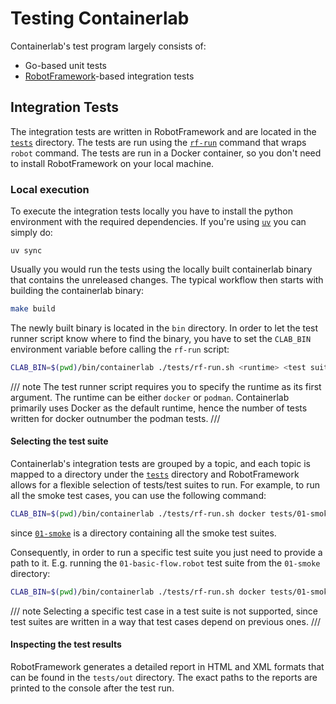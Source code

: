 # Testing Containerlab

Containerlab's test program largely consists of:

- Go-based unit tests
- [RobotFramework](https://robotframework.org/)-based integration tests

## Integration Tests

The integration tests are written in RobotFramework and are located in the [`tests`][tests-dir] directory. The tests are run using the [`rf-run`][rf-run] command that wraps `robot` command. The tests are run in a Docker container, so you don't need to install RobotFramework on your local machine.

### Local execution

To execute the integration tests locally you have to install the python environment with the required dependencies. If you're using [`uv`](https://docs.astral.sh/uv/) you can simply do:

```
uv sync
```

Usually you would run the tests using the locally built containerlab binary that contains the unreleased changes. The typical workflow then starts with building the containerlab binary:

```bash
make build
```

The newly built binary is located in the `bin` directory. In order to let the test runner script know where to find the binary, you have to set the `CLAB_BIN` environment variable before calling the `rf-run` script:

```bash
CLAB_BIN=$(pwd)/bin/containerlab ./tests/rf-run.sh <runtime> <test suite>
```

/// note
The test runner script requires you to specify the runtime as its first argument. The runtime can be either `docker` or `podman`. Containerlab primarily uses Docker as the default runtime, hence the number of tests written for docker outnumber the podman tests.
///

#### Selecting the test suite

Containerlab's integration tests are grouped by a topic, and each topic is mapped to a directory under the [`tests`][tests-dir] directory and RobotFramework allows for a flexible selection of tests/test suites to run. For example, to run all the smoke test cases, you can use the following command:

```bash
CLAB_BIN=$(pwd)/bin/containerlab ./tests/rf-run.sh docker tests/01-smoke
```

since [`01-smoke`][01-smoke-dir] is a directory containing all the smoke test suites.

Consequently, in order to run a specific test suite you just need to provide a path to it. E.g. running the `01-basic-flow.robot` test suite from the `01-smoke` directory:

```bash
CLAB_BIN=$(pwd)/bin/containerlab ./tests/rf-run.sh docker tests/01-smoke/01-basic-flow.robot
```

/// note
Selecting a specific test case in a test suite is not supported, since test suites are written in a way that test cases depend on previous ones.
///

#### Inspecting the test results

RobotFramework generates a detailed report in HTML and XML formats that can be found in the `tests/out` directory. The exact paths to the reports are printed to the console after the test run.

[tests-dir]: https://github.com/srl-labs/containerlab/tree/main/tests
[rf-run]: https://github.com/srl-labs/containerlab/blob/main/tests/rf-run.sh
[01-smoke-dir]: https://github.com/srl-labs/containerlab/tree/main/tests/01-smoke
